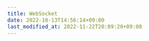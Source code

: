 ```yaml
---
title: WebSocket
date: 2022-10-13T14:56:14+09:00
last_modified_at: 2022-11-22T20:09:20+09:00
---
```

